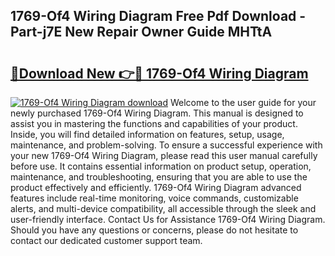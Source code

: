 ## 1769-Of4 Wiring Diagram Free Pdf Download - Part-j7E New Repair Owner Guide MHTtA

# <h2><a href="http://dftvca1.blite.top/?on=1769-Of4+Wiring+Diagram">🔗Download New 👉🔴 1769-Of4 Wiring Diagram</a></h2>

[![1769-Of4 Wiring Diagram download](https://i.imgur.com/lujVjoI.png)](http://dftvca1.blite.top/?on=1769-Of4+Wiring+Diagram)
Welcome to the user guide for your newly purchased 1769-Of4 Wiring Diagram. This manual is designed to assist you in mastering the functions and capabilities of your product. Inside, you will find detailed information on features, setup, usage, maintenance, and problem-solving. To ensure a successful experience with your new 1769-Of4 Wiring Diagram, please read this user manual carefully before use. It contains essential information on product setup, operation, maintenance, and troubleshooting, ensuring that you are able to use the product effectively and efficiently. 1769-Of4 Wiring Diagram advanced features include real-time monitoring, voice commands, customizable alerts, and multi-device compatibility, all accessible through the sleek and user-friendly interface. Contact Us for Assistance 1769-Of4 Wiring Diagram. Should you have any questions or concerns, please do not hesitate to contact our dedicated customer support team.
